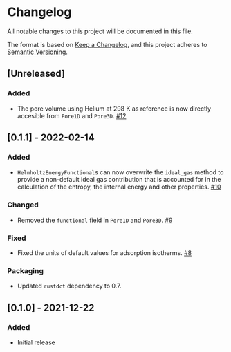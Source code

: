 # Changelog
All notable changes to this project will be documented in this file.

The format is based on [Keep a Changelog](https://keepachangelog.com/en/1.0.0/),
and this project adheres to [Semantic Versioning](https://semver.org/spec/v2.0.0.html).

## [Unreleased]
### Added
- The pore volume using Helium at 298 K as reference is now directly accesible from `Pore1D` and `Pore3D`. [#12](https://github.com/feos-org/feos-core/pull/12)

## [0.1.1] - 2022-02-14
### Added
- `HelmholtzEnergyFunctional`s can now overwrite the `ideal_gas` method to provide a non-default ideal gas contribution that is accounted for in the calculation of the entropy, the internal energy and other properties. [#10](https://github.com/feos-org/feos-core/pull/10)

### Changed
- Removed the `functional` field in `Pore1D` and `Pore3D`. [#9](https://github.com/feos-org/feos-core/pull/9)

### Fixed
- Fixed the units of default values for adsorption isotherms. [#8](https://github.com/feos-org/feos-core/pull/8)

### Packaging
- Updated `rustdct` dependency to 0.7.

## [0.1.0] - 2021-12-22
### Added
- Initial release
